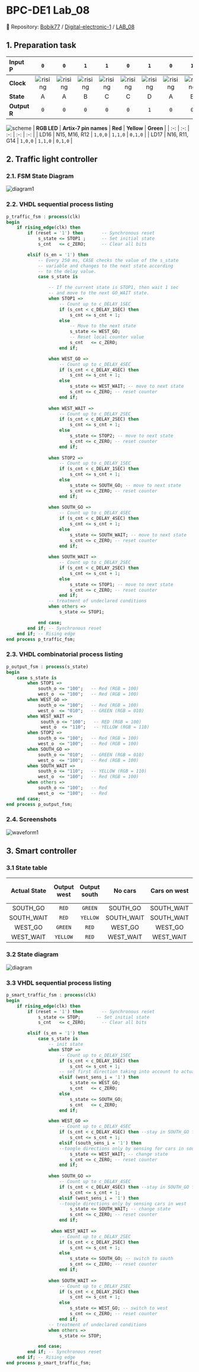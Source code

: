 # BPC-DE1 Lab_08
:paperclip: Repository:
[Bobik77](https://github.com/Bobik77) 
/
[Digital-electronic-1](https://github.com/Bobik77/Digital-electronics-1) 
/
[LAB_08](https://github.com/Bobik77/Digital-electronics-1/tree/main/LAB_08)

## 1. Preparation task


| **Input P** | `0` | `0` | `1` | `1` | `0` | `1` | `0` | `1` | `1` | `1` | `1` | `0` | `0` | `1` | `1` | `1` |
| :-- | :-: | :-: | :-: | :-: | :-: | :-: | :-: | :-: | :-: | :-: | :-: | :-: | :-: | :-: | :-: | :-: |
| **Clock** | ![rising](img/eq_uparrow.png) | ![rising](img/eq_uparrow.png) | ![rising](img/eq_uparrow.png) | ![rising](img/eq_uparrow.png) | ![rising](img/eq_uparrow.png) | ![rising](img/eq_uparrow.png) | ![rising](img/eq_uparrow.png) | ![rising](img/eq_uparrow.png) | ![rising](img/eq_uparrow.png) | ![rising](img/eq_uparrow.png) | ![rising](img/eq_uparrow.png) | ![rising](img/eq_uparrow.png) | ![rising](img/eq_uparrow.png) | ![rising](img/eq_uparrow.png) | ![rising](img/eq_uparrow.png) | ![rising](img/eq_uparrow.png) |
| **State** | A | A | B | C | C | D | A | B | C | D | B | B | B | C | D | B |
| **Output R** | `0` | `0` | `0` | `0` | `0` | `1` | `0` | `0` | `0` | `1` | `0` | `0` | `0` | `0` | `1` | `0` |

 ![scheme](img/sw_led_scheme.png)
| **RGB LED** | **Artix-7 pin names** | **Red** | **Yellow** | **Green** |
| :-: | :-: | :-: | :-: | :-: |
| LD16 | N15, M16, R12 | `1,0,0` | `1,1,0` | `0,1,0` |
| LD17 | N16, R11, G14 | `1,0,0` | `1,1,0` | `0,1,0` |

## 2. Traffic light controller
### 2.1. FSM State Diagram
![diagram1](img/diagram1.png)
### 2.2. VHDL sequential process listing
```vhdl
p_traffic_fsm : process(clk)
begin
    if rising_edge(clk) then
        if (reset = '1') then       -- Synchronous reset
            s_state <= STOP1 ;      -- Set initial state
            s_cnt   <= c_ZERO;      -- Clear all bits

        elsif (s_en = '1') then
            -- Every 250 ms, CASE checks the value of the s_state 
            -- variable and changes to the next state according 
            -- to the delay value.
            case s_state is

                -- If the current state is STOP1, then wait 1 sec
                -- and move to the next GO_WAIT state.
                when STOP1 =>
                    -- Count up to c_DELAY_1SEC
                    if (s_cnt < c_DELAY_1SEC) then
                        s_cnt <= s_cnt + 1;
                    else
                        -- Move to the next state
                        s_state <= WEST_GO;
                        -- Reset local counter value
                        s_cnt   <= c_ZERO;
                    end if;

                when WEST_GO =>
                    -- Count up to c_DELAY_4SEC
                    if (s_cnt < c_DELAY_4SEC) then
                        s_cnt <= s_cnt + 1;
                    else
                        s_state <= WEST_WAIT; -- move to next state
                        s_cnt <= c_ZERO; -- reset counter
                    end if; 
                    
                when WEST_WAIT =>
                    -- Count up to c_DELAY_2SEC
                    if (s_cnt < c_DELAY_2SEC) then
                        s_cnt <= s_cnt + 1;
                    else
                        s_state <= STOP2; -- move to next state
                        s_cnt <= c_ZERO; -- reset counter
                    end if; 
                    
                when STOP2 =>
                    -- Count up to c_DELAY_1SEC
                    if (s_cnt < c_DELAY_1SEC) then
                        s_cnt <= s_cnt + 1;
                    else
                        s_state <= SOUTH_GO; -- move to next state
                        s_cnt <= c_ZERO; -- reset counter
                    end if; 
                    
                when SOUTH_GO =>
                    -- Count up to c_DELAY_4SEC
                    if (s_cnt < c_DELAY_4SEC) then
                        s_cnt <= s_cnt + 1;
                    else
                        s_state <= SOUTH_WAIT; -- move to next state
                        s_cnt <= c_ZERO; -- reset counter
                    end if;
                    
                when SOUTH_WAIT =>
                    -- Count up to c_DELAY_2SEC
                    if (s_cnt < c_DELAY_2SEC) then
                        s_cnt <= s_cnt + 1;
                    else
                        s_state <= STOP1; -- move to next state
                        s_cnt <= c_ZERO; -- reset counter
                    end if; 
                -- treatment of undeclared conditions
                when others =>
                    s_state <= STOP1;

            end case;
        end if; -- Synchronous reset
    end if; -- Rising edge
end process p_traffic_fsm;
```
### 2.3. VHDL combinatorial process listing
```vhdl
p_output_fsm : process(s_state)
begin
    case s_state is
        when STOP1 =>
            south_o <= "100";   -- Red (RGB = 100)
            west_o  <= "100";   -- Red (RGB = 100)
        when WEST_GO =>
            south_o <= "100";   -- Red (RGB = 100)
            west_o  <= "010";   -- GREEN (RGB = 010)
        when WEST_WAIT =>
             south_o <= "100";   -- RED (RGB = 100)
             west_o  <= "110";   -- YELLOW (RGB = 110)
        when STOP2 =>
            south_o <= "100";   -- Red (RGB = 100)
            west_o  <= "100";   -- Red (RGB = 100)
        when SOUTH_GO => 
            south_o <= "010";   -- GREEN (RGB = 010)
            west_o  <= "100";   -- Red (RGB = 100)
        when SOUTH_WAIT =>
            south_o <= "110";   -- YELLOW (RGB = 110)
            west_o  <= "100";   -- Red (RGB = 100)
        when others =>
            south_o <= "100";   -- Red
            west_o  <= "100";   -- Red
    end case;
end process p_output_fsm;
```
### 2.4. Screenshots
 ![waveform1](img/waveform1.png)



## 3. Smart controller
### 3.1 State table
| **Actual State** | **Output west** | **Output south** | **No cars** | **Cars on west** | **Cars on south** | **Boot direction cars** |
| :-: | :-: | :-: | :-: | :-: | :-: | :-: |
| SOUTH_GO | `RED` | `GREEN` | SOUTH_GO | SOUTH_WAIT | SOUTH_GO | SOUTH_WAIT |
| SOUTH_WAIT| `RED` | `YELLOW` | SOUTH_WAIT | SOUTH_WAIT | SOUTH_WAIT | SOUTH_WAIT |
| WEST_GO | `GREEN` | `RED` | WEST_GO | WEST_GO |  WEST_WAIT | WEST_WAIT |
| WEST_WAIT | `YELLOW` | `RED` | WEST_WAIT | WEST_WAIT | WEST_WAIT | WEST_WAIT |

### 3.2 State diagram
![diagram](img/diagram2.png)
### 3.3 VHDL sequential process listing
```vhdl
p_smart_traffic_fsm : process(clk)
begin
    if rising_edge(clk) then
        if (reset = '1') then       -- Synchronous reset
            s_state <= STOP;      -- Set initial state
            s_cnt   <= c_ZERO;      -- Clear all bits

        elsif (s_en = '1') then
            case s_state is
                -- init state
                when STOP =>
                    -- Count up to c_DELAY_1SEC
                    if (s_cnt < c_DELAY_1SEC) then
                        s_cnt <= s_cnt + 1;
                    -- set first direction taking into account to actual cars
                    elsif (west_sens_i = '1') then
                        s_state <= WEST_GO;
                        s_cnt   <= c_ZERO;
                    else 
                        s_state <= SOUTH_GO;
                        s_cnt   <= c_ZERO;
                    end if;

                when WEST_GO =>
                    -- Count up to c_DELAY_4SEC
                    if (s_cnt < c_DELAY_4SEC) then --stay in SOUTH_GO for min 4sec
                        s_cnt <= s_cnt + 1;
                    elsif (south_sens_i = '1') then
                    --toogle directions only by sensing for cars in south
                        s_state <= WEST_WAIT; -- change state
                        s_cnt <= c_ZERO; -- reset counter
                    end if; 
                    
                when SOUTH_GO =>
                    -- Count up to c_DELAY_4SEC
                    if (s_cnt < c_DELAY_4SEC) then --stay in SOUTH_GO for min 4sec
                        s_cnt <= s_cnt + 1;
                    elsif (west_sens_i = '1') then 
                    --toogle directions only by sensing cars in west
                        s_state <= SOUTH_WAIT; -- change state
                        s_cnt <= c_ZERO; -- reset counter
                    end if;
                       
                 when WEST_WAIT =>
                    -- Count up to c_DELAY_2SEC
                    if (s_cnt < c_DELAY_2SEC) then
                        s_cnt <= s_cnt + 1;
                    else
                        s_state <= SOUTH_GO; -- switch to south 
                        s_cnt <= c_ZERO; -- reset counter
                    end if;  
                        
                when SOUTH_WAIT =>
                    -- Count up to c_DELAY_2SEC
                    if (s_cnt < c_DELAY_2SEC) then
                        s_cnt <= s_cnt + 1;
                    else
                        s_state <= WEST_GO; -- switch to west
                        s_cnt <= c_ZERO; -- reset counter
                    end if; 
                -- treatment of undeclared conditions
                when others =>
                    s_state <= STOP;

            end case;
        end if; -- Synchronous reset
    end if; -- Rising edge
end process p_smart_traffic_fsm;
```